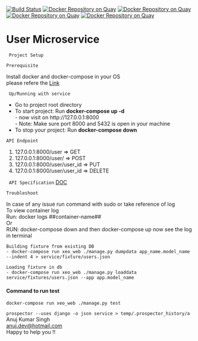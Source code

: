 [![Build Status](https://travis-ci.org/vmudigal/microservices-sample.svg?branch=master)](https://travis-ci.org/vmudigal/microservices-sample)
[![Docker Repository on Quay](https://quay.io/repository/microservices-sample/api-gateway/status "Docker Repository on Quay")](https://quay.io/repository/microservices-sample/api-gateway)
[![Docker Repository on Quay](https://quay.io/repository/microservices-sample/service-one/status "Docker Repository on Quay")](https://quay.io/repository/microservices-sample/service-one)
[![Docker Repository on Quay](https://quay.io/repository/microservices-sample/service-two/status "Docker Repository on Quay")](https://quay.io/repository/microservices-sample/service-two)
[![Docker Repository on Quay](https://quay.io/repository/microservices-sample/web-application/status "Docker Repository on Quay")](https://quay.io/repository/microservices-sample/web-application)

# User Microservice


` Project Setup`
```
Prerequisite
```
Install docker and docker-compose in your OS
</br> 
please refere the <a href="https://docs.docker.com/engine/install/ubuntu/">Link</a>

```
 Up/Running with service
 ```
 <ul>
    <li> Go to project root directory </li>
    <li> To start project: Run <b> docker-compose up -d </b> </li>
    -   now visit on http://127.0.0.1:8000 </br>
    - Note: Make sure port 8000 and 5432 is open in your machine
    <li> To stop your project: Run <b>docker-compose down</b> </li>
 </ul>

 ```
 API Endpoint
 ```
 1. 127.0.0.1:8000/user => GET
 2. 127.0.0.1:8000/user/ => POST
 3. 127.0.0.1:8000/user/user_id => PUT
 4. 127.0.0.1:8000/user/user_id => DELETE

` API Specification` <a href="#comming-soon">DOC </a>
```
Troubleshoot
```
In case of any issue run command with sudo or take reference of log
</br>
To view container log
</br>
Run: docker logs ##container-name##
</br>
Or 
</br>
RUN: docker-compose down and then docker-compose up
now see the log in terminal

```buildoutcfg
Building fixture from existing DB
- docker-compose run xeo_web ./manage.py dumpdata app_name.model_name --indent 4 > service/fixture/users.json

Loading fixture in db
- docker-compose run xeo_web ./manage.py loaddata service/fixtures/users.json --app app.model_name

```

#### Command to run test
` docker-compose run xeo_web ./manage.py test
`


` prospector --uses django -o json service > temp/.prospector_history/a
`
</br>
Anuj Kumar Singh</br>
anuj.dev@hotmail.com</br>
Happy to help you !!